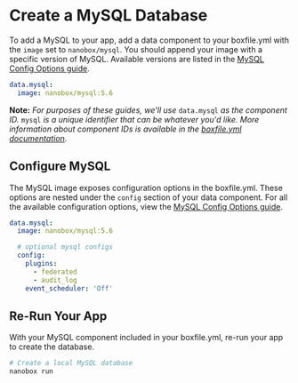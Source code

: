 # Create a MySQL Database

To add a MySQL to your app, add a data component to your boxfile.yml with the `image` set to `nanobox/mysql`. You should append your image with a specific version of MySQL. Available versions are listed in the [MySQL Config Options guide](/mysql/configure/#mysql-version).

```yaml
data.mysql:
  image: nanobox/mysql:5.6
```

**Note:** *For purposes of these guides, we'll use* `data.mysql` *as the component ID.* `mysql` *is a unique identifier that can be whatever you'd like. More information about component IDs is available in the [boxfile.yml documentation](https://docs.nanobox.io/boxfile/#component-ids).*


## Configure MySQL
The MySQL image exposes configuration options in the boxfile.yml. These options are nested under the `config` section of your data component. For all the available configuration options, view the [MySQL Config Options guide](/mysql/configure).

```yaml
data.mysql:
  image: nanobox/mysql:5.6

  # optional mysql configs
  config:
    plugins:
      - federated
      - audit_log
    event_scheduler: 'Off'
```

## Re-Run Your App
With your MySQL component included in your boxfile.yml, re-run your app to create the database.

```bash
# Create a local MySQL database
nanobox run
```
